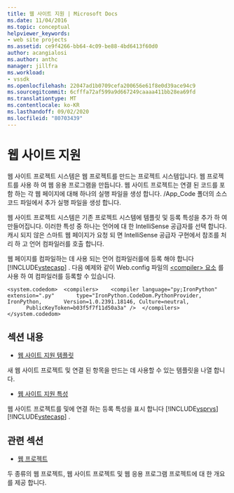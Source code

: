 ```yaml
---
title: 웹 사이트 지원 | Microsoft Docs
ms.date: 11/04/2016
ms.topic: conceptual
helpviewer_keywords:
- web site projects
ms.assetid: ce9f4266-bb64-4c09-be88-4bd6413f60d0
author: acangialosi
ms.author: anthc
manager: jillfra
ms.workload:
- vssdk
ms.openlocfilehash: 22047ad1b0709cefa200656e61f8e0d39ace94c9
ms.sourcegitcommit: 6cfffa72af599a9d667249caaaa411bb28ea69fd
ms.translationtype: MT
ms.contentlocale: ko-KR
ms.lasthandoff: 09/02/2020
ms.locfileid: "80703439"
---
```

# <a name="web-site-support"></a>웹 사이트 지원
웹 사이트 프로젝트 시스템은 웹 프로젝트를 만드는 프로젝트 시스템입니다. 웹 프로젝트를 사용 하 여 웹 응용 프로그램을 만듭니다. 웹 사이트 프로젝트는 연결 된 코드를 포함 하는 각 웹 페이지에 대해 하나의 실행 파일을 생성 합니다. /App_Code 폴더의 소스 코드 파일에서 추가 실행 파일을 생성 합니다.

 웹 사이트 프로젝트 시스템은 기존 프로젝트 시스템에 템플릿 및 등록 특성을 추가 하 여 만들어집니다. 이러한 특성 중 하나는 언어에 대 한 IntelliSense 공급자를 선택 합니다. 캐시 되지 않은 스마트 웹 페이지가 요청 되 면 IntelliSense 공급자 구현에서 참조를 처리 하 고 언어 컴파일러를 호출 합니다.

 웹 페이지를 컴파일하는 데 사용 되는 언어 컴파일러를에 등록 해야 합니다 [!INCLUDE[vstecasp](../../code-quality/includes/vstecasp_md.md)] . 다음 예제와 같이 Web.config 파일의 [ \<compiler> 요소](/dotnet/framework/configure-apps/file-schema/compiler/compiler-element) 를 사용 하 여 컴파일러를 등록할 수 있습니다.

```
<system.codedom>  <compilers>    <compiler language="py;IronPython" extension=".py"       type="IronPython.CodeDom.PythonProvider, IronPython,       Version=1.0.2391.18146, Culture=neutral,       PublicKeyToken=b03f5f7f11d50a3a" />  </compilers></system.codedom>
```

## <a name="in-this-section"></a>섹션 내용
- [웹 사이트 지원 템플릿](../../extensibility/internals/web-site-support-templates.md)

 새 웹 사이트 프로젝트 및 연결 된 항목을 만드는 데 사용할 수 있는 템플릿을 나열 합니다.

- [웹 사이트 지원 특성](../../extensibility/internals/web-site-support-attributes.md)

 웹 사이트 프로젝트를 및에 연결 하는 등록 특성을 표시 합니다 [!INCLUDE[vsprvs](../../code-quality/includes/vsprvs_md.md)] [!INCLUDE[vstecasp](../../code-quality/includes/vstecasp_md.md)] .

## <a name="related-sections"></a>관련 섹션
- [웹 프로젝트](../../extensibility/internals/web-projects.md)

 두 종류의 웹 프로젝트, 웹 사이트 프로젝트 및 웹 응용 프로그램 프로젝트에 대 한 개요를 제공 합니다.

